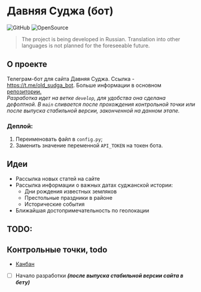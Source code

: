 # Давняя Суджа (бот)
![GitHub](https://img.shields.io/github/license/dan-sazonov/old-sudga)
![OpenSource](https://img.shields.io/badge/Open%20Source-%E2%99%A5-red)
> The project is being developed in Russian. Translation into other languages is not planned for the foreseeable future.
## О проекте
Телеграм-бот для сайта Давняя Суджа. Ссылка - https://t.me/old_sudga_bot. Больше информации в основном [репозитории.](https://github.com/dan-sazonov/old-sudga)    
_Разработка идет на ветке `develop`, для удобства она сделана дефолтной. В `main` сливается после прохождения
контрольной точки или после выпуска стабильной версии, законченной на данном этапе._
### Деплой:
1. Переименовать файл в `config.py`;
2. Заменить значение переменной `API_TOKEN` на токен бота.
## Идеи
- Рассылка новых статей на сайте
- Рассылка информации о важных датах суджанской истории:
    - Дни рождения известных земляков
    - Престольные праздники в районе
    - Исторические события
- Ближайшая достопримечательность по геолокации
## TODO:
## Контрольные точки, todo
- [Канбан](https://github.com/dan-sazonov/old-sudga/projects/1)

- [ ] Начало разработки _**(после выпуска стабильной версии сайта в бету)**_
